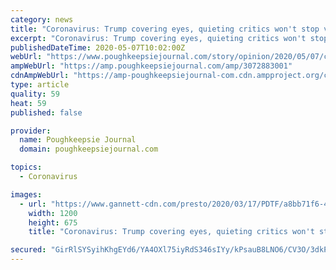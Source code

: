 ```yaml
---
category: news
title: "Coronavirus: Trump covering eyes, quieting critics won't stop virus' deadly impact"
excerpt: "Coronavirus: Trump covering eyes, quieting critics won't stop virus' deadly impact Rob Miraldi discusses the authoritarian tools employed by the White House during the coronavirus pandemic. Check out this story on poughkeepsiejournal.com: https://www.poughkeepsiejournal.com/story/opinion/2020/05/07/coronavirus-trump-covering-eyes-wont-stop ..."
publishedDateTime: 2020-05-07T10:02:00Z
webUrl: "https://www.poughkeepsiejournal.com/story/opinion/2020/05/07/coronavirus-trump-covering-eyes-wont-stop-virus-deadly-impact/3072883001/"
ampWebUrl: "https://amp.poughkeepsiejournal.com/amp/3072883001"
cdnAmpWebUrl: "https://amp-poughkeepsiejournal-com.cdn.ampproject.org/c/s/amp.poughkeepsiejournal.com/amp/3072883001"
type: article
quality: 59
heat: 59
published: false

provider:
  name: Poughkeepsie Journal
  domain: poughkeepsiejournal.com

topics:
  - Coronavirus

images:
  - url: "https://www.gannett-cdn.com/presto/2020/03/17/PDTF/a8bb71f6-4ac9-48a6-950c-8a33bb2e9889-AP_Virus_Outbreak_Trump_DCEV.jpg?auto=webp&crop=2904,1634,x0,y33&format=pjpg&width=1200"
    width: 1200
    height: 675
    title: "Coronavirus: Trump covering eyes, quieting critics won't stop virus' deadly impact"

secured: "GirRlSYSyihKhgEYd6/YA4OXl75iyRdS346sIYy/kPsauB8LNO6/CV3O/3dkPXHYJwvznSq4YlK+3SIvQxlibrW2aY7i5O7itV7RP3NLORrZWEwPAwMGmXb7GhRXev23p3lDajyLv7M9BvXic8Zcu7WD8h2cv0TURQqJXmjmgCulEWkJt/E+MaDAXaBJvEYZJP6RCAa+8pZ9xxqrsADcmCovZStJU+WmeZyRCBEng/y8FzdqW/saM22QfsatMOUNtXg6DyZZjPix03gg11Ebbe363MvNYxy0L8/QbqX+jT0sLWzwLDmMKXA1wlZb/KRc;6CKmfuJzDw37cAwayXB9TA=="
---
```


